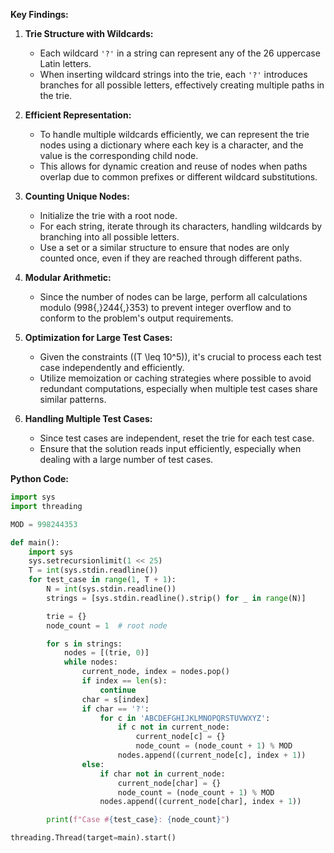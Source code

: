 **Key Findings:**

1. **Trie Structure with Wildcards:**
   - Each wildcard `'?'` in a string can represent any of the 26 uppercase Latin letters.
   - When inserting wildcard strings into the trie, each `'?'` introduces branches for all possible letters, effectively creating multiple paths in the trie.

2. **Efficient Representation:**
   - To handle multiple wildcards efficiently, we can represent the trie nodes using a dictionary where each key is a character, and the value is the corresponding child node.
   - This allows for dynamic creation and reuse of nodes when paths overlap due to common prefixes or different wildcard substitutions.

3. **Counting Unique Nodes:**
   - Initialize the trie with a root node.
   - For each string, iterate through its characters, handling wildcards by branching into all possible letters.
   - Use a set or a similar structure to ensure that nodes are only counted once, even if they are reached through different paths.

4. **Modular Arithmetic:**
   - Since the number of nodes can be large, perform all calculations modulo \(998{,}244{,}353\) to prevent integer overflow and to conform to the problem's output requirements.

5. **Optimization for Large Test Cases:**
   - Given the constraints (\(T \leq 10^5\)), it's crucial to process each test case independently and efficiently.
   - Utilize memoization or caching strategies where possible to avoid redundant computations, especially when multiple test cases share similar patterns.

6. **Handling Multiple Test Cases:**
   - Since test cases are independent, reset the trie for each test case.
   - Ensure that the solution reads input efficiently, especially when dealing with a large number of test cases.

**Python Code:**

```python
import sys
import threading

MOD = 998244353

def main():
    import sys
    sys.setrecursionlimit(1 << 25)
    T = int(sys.stdin.readline())
    for test_case in range(1, T + 1):
        N = int(sys.stdin.readline())
        strings = [sys.stdin.readline().strip() for _ in range(N)]

        trie = {}
        node_count = 1  # root node

        for s in strings:
            nodes = [(trie, 0)]
            while nodes:
                current_node, index = nodes.pop()
                if index == len(s):
                    continue
                char = s[index]
                if char == '?':
                    for c in 'ABCDEFGHIJKLMNOPQRSTUVWXYZ':
                        if c not in current_node:
                            current_node[c] = {}
                            node_count = (node_count + 1) % MOD
                        nodes.append((current_node[c], index + 1))
                else:
                    if char not in current_node:
                        current_node[char] = {}
                        node_count = (node_count + 1) % MOD
                    nodes.append((current_node[char], index + 1))

        print(f"Case #{test_case}: {node_count}")

threading.Thread(target=main).start()
```
